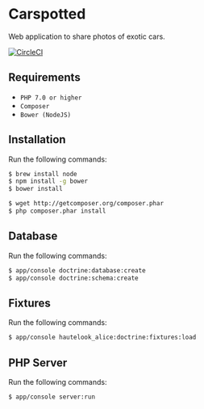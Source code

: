 # Carspotted

Web application to share photos of exotic cars.

[![CircleCI](https://circleci.com/gh/GSadee/Carspotted.svg?style=shield&circle-token=91ac786e9963de2e4b9699032829887df1af83dc)](https://circleci.com/gh/GSadee/Carspotted)

## Requirements

* ``PHP 7.0 or higher``
* ``Composer``
* ``Bower (NodeJS)``

## Installation

Run the following commands:

``` bash
$ brew install node
$ npm install -g bower
$ bower install

$ wget http://getcomposer.org/composer.phar
$ php composer.phar install
```

## Database

Run the following commands:

``` bash
$ app/console doctrine:database:create
$ app/console doctrine:schema:create
```

## Fixtures

Run the following commands:

``` bash
$ app/console hautelook_alice:doctrine:fixtures:load
```


## PHP Server

Run the following commands:

``` bash
$ app/console server:run
```
